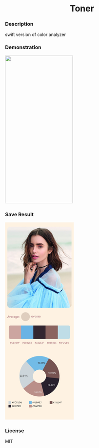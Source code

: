 <h1 align="center">Toner</h1> 

### Description

swift version of color analyzer

### Demonstration

<img src="Toner Demo.2019-03-13 22_59_09.gif" width="221.5" height="480" />

### Save Result

<img src="IMG_4127.JPG" width="225" height="641" />

### License

MIT
